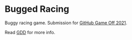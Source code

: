 # Bugged Racing

Buggy racing game.
Submission for [GitHub Game Off 2021](https://itch.io/jam/game-off-2021).

Read [GDD](/GDD.md) for more info.
